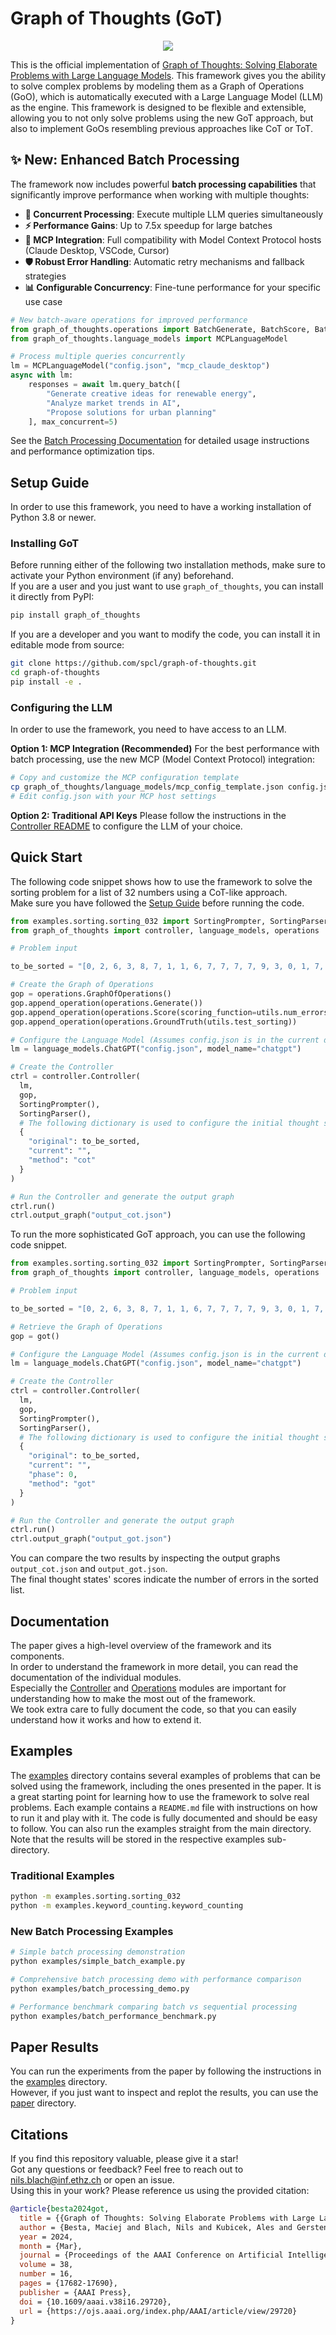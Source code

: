 # Graph of Thoughts (GoT)

<p align="center">
  <img src="paper/pics/preview.svg">
</p>

This is the official implementation of [Graph of Thoughts: Solving Elaborate Problems with Large Language Models](https://arxiv.org/pdf/2308.09687.pdf).
This framework gives you the ability to solve complex problems by modeling them as a Graph of Operations (GoO), which is automatically executed with a Large Language Model (LLM) as the engine.
This framework is designed to be flexible and extensible, allowing you to not only solve problems using the new GoT approach, but also to implement GoOs resembling previous approaches like CoT or ToT.

## ✨ New: Enhanced Batch Processing

The framework now includes powerful **batch processing capabilities** that significantly improve performance when working with multiple thoughts:

- **🚀 Concurrent Processing**: Execute multiple LLM queries simultaneously
- **⚡ Performance Gains**: Up to 7.5x speedup for large batches
- **🔧 MCP Integration**: Full compatibility with Model Context Protocol hosts (Claude Desktop, VSCode, Cursor)
- **🛡️ Robust Error Handling**: Automatic retry mechanisms and fallback strategies
- **📊 Configurable Concurrency**: Fine-tune performance for your specific use case

```python
# New batch-aware operations for improved performance
from graph_of_thoughts.operations import BatchGenerate, BatchScore, BatchAggregate
from graph_of_thoughts.language_models import MCPLanguageModel

# Process multiple queries concurrently
lm = MCPLanguageModel("config.json", "mcp_claude_desktop")
async with lm:
    responses = await lm.query_batch([
        "Generate creative ideas for renewable energy",
        "Analyze market trends in AI",
        "Propose solutions for urban planning"
    ], max_concurrent=5)
```

See the [Batch Processing Documentation](docs/BATCH_PROCESSING.md) for detailed usage instructions and performance optimization tips.

## Setup Guide

In order to use this framework, you need to have a working installation of Python 3.8 or newer.

### Installing GoT

Before running either of the following two installation methods, make sure to activate your Python environment (if any) beforehand.  
If you are a user and you just want to use `graph_of_thoughts`, you can install it directly from PyPI:
```bash
pip install graph_of_thoughts
```
If you are a developer and you want to modify the code, you can install it in editable mode from source:
```bash
git clone https://github.com/spcl/graph-of-thoughts.git
cd graph-of-thoughts
pip install -e .
```

### Configuring the LLM

In order to use the framework, you need to have access to an LLM.

**Option 1: MCP Integration (Recommended)**
For the best performance with batch processing, use the new MCP (Model Context Protocol) integration:
```bash
# Copy and customize the MCP configuration template
cp graph_of_thoughts/language_models/mcp_config_template.json config.json
# Edit config.json with your MCP host settings
```

**Option 2: Traditional API Keys**
Please follow the instructions in the [Controller README](graph_of_thoughts/controller/README.md) to configure the LLM of your choice.

## Quick Start

The following code snippet shows how to use the framework to solve the sorting problem for a list of 32 numbers using a CoT-like approach.  
Make sure you have followed the [Setup Guide](#setup-guide) before running the code.

```python
from examples.sorting.sorting_032 import SortingPrompter, SortingParser, utils
from graph_of_thoughts import controller, language_models, operations

# Problem input

to_be_sorted = "[0, 2, 6, 3, 8, 7, 1, 1, 6, 7, 7, 7, 7, 9, 3, 0, 1, 7, 9, 1, 3, 5, 1, 3, 6, 4, 5, 4, 7, 3, 5, 7]"

# Create the Graph of Operations
gop = operations.GraphOfOperations()
gop.append_operation(operations.Generate())
gop.append_operation(operations.Score(scoring_function=utils.num_errors))
gop.append_operation(operations.GroundTruth(utils.test_sorting))

# Configure the Language Model (Assumes config.json is in the current directory with OpenAI API key)
lm = language_models.ChatGPT("config.json", model_name="chatgpt")

# Create the Controller
ctrl = controller.Controller(
  lm, 
  gop, 
  SortingPrompter(), 
  SortingParser(),
  # The following dictionary is used to configure the initial thought state
  {
    "original": to_be_sorted,
    "current": "",
    "method": "cot"
  }
)

# Run the Controller and generate the output graph
ctrl.run()
ctrl.output_graph("output_cot.json")
```

To run the more sophisticated GoT approach, you can use the following code snippet.

```python
from examples.sorting.sorting_032 import SortingPrompter, SortingParser, got, utils
from graph_of_thoughts import controller, language_models, operations

# Problem input

to_be_sorted = "[0, 2, 6, 3, 8, 7, 1, 1, 6, 7, 7, 7, 7, 9, 3, 0, 1, 7, 9, 1, 3, 5, 1, 3, 6, 4, 5, 4, 7, 3, 5, 7]"

# Retrieve the Graph of Operations
gop = got()

# Configure the Language Model (Assumes config.json is in the current directory with OpenAI API key)
lm = language_models.ChatGPT("config.json", model_name="chatgpt")

# Create the Controller
ctrl = controller.Controller(
  lm, 
  gop, 
  SortingPrompter(), 
  SortingParser(),
  # The following dictionary is used to configure the initial thought state
  {
    "original": to_be_sorted,
    "current": "",
    "phase": 0,
    "method": "got"
  }
)

# Run the Controller and generate the output graph
ctrl.run()
ctrl.output_graph("output_got.json")
```
You can compare the two results by inspecting the output graphs `output_cot.json` and `output_got.json`.  
The final thought states' scores indicate the number of errors in the sorted list.

## Documentation
The paper gives a high-level overview of the framework and its components.  
In order to understand the framework in more detail, you can read the documentation of the individual modules.  
Especially the [Controller](graph_of_thoughts/controller/README.md) and [Operations](graph_of_thoughts/operations/README.md) modules are important for understanding how to make the most out of the framework.  
We took extra care to fully document the code, so that you can easily understand how it works and how to extend it.

## Examples

The [examples](examples) directory contains several examples of problems that can be solved using the framework, including the ones presented in the paper.
It is a great starting point for learning how to use the framework to solve real problems.
Each example contains a `README.md` file with instructions on how to run it and play with it. The code is fully documented and should be easy to follow.
You can also run the examples straight from the main directory. Note that the results will be stored in the respective examples sub-directory.

### Traditional Examples
```bash
python -m examples.sorting.sorting_032
python -m examples.keyword_counting.keyword_counting
```

### New Batch Processing Examples
```bash
# Simple batch processing demonstration
python examples/simple_batch_example.py

# Comprehensive batch processing demo with performance comparison
python examples/batch_processing_demo.py

# Performance benchmark comparing batch vs sequential processing
python examples/batch_performance_benchmark.py
```
## Paper Results

You can run the experiments from the paper by following the instructions in the [examples](examples) directory.  
However, if you just want to inspect and replot the results, you can use the [paper](paper) directory.

## Citations

If you find this repository valuable, please give it a star!  
Got any questions or feedback? Feel free to reach out to [nils.blach@inf.ethz.ch](mailto:nils.blach@inf.ethz.ch) or open an issue.  
Using this in your work? Please reference us using the provided citation:

```bibtex
@article{besta2024got,
  title = {{Graph of Thoughts: Solving Elaborate Problems with Large Language Models}},
  author = {Besta, Maciej and Blach, Nils and Kubicek, Ales and Gerstenberger, Robert and Gianinazzi, Lukas and Gajda, Joanna and Lehmann, Tomasz and Podstawski, Micha{\l} and Niewiadomski, Hubert and Nyczyk, Piotr and Hoefler, Torsten},
  year = 2024,
  month = {Mar},
  journal = {Proceedings of the AAAI Conference on Artificial Intelligence},
  volume = 38,
  number = 16,
  pages = {17682-17690},
  publisher = {AAAI Press},
  doi = {10.1609/aaai.v38i16.29720},
  url = {https://ojs.aaai.org/index.php/AAAI/article/view/29720}
}
```
